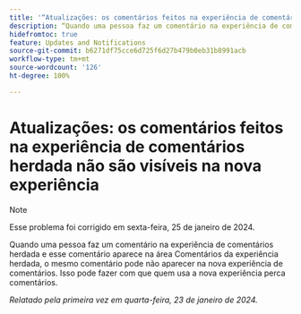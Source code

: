 ```yaml
---
title: '“Atualizações: os comentários feitos na experiência de comentários herdada não são visíveis na nova experiência”'
description: “Quando uma pessoa faz um comentário na experiência de comentários herdada e esse comentário aparece na área Comentários da experiência herdada, o mesmo comentário pode não aparecer na nova experiência de comentários. Isso pode fazer com que quem usa a nova experiência perca comentários.”
hidefromtoc: true
feature: Updates and Notifications
source-git-commit: b6271df75cce6d725f6d27b479b0eb31b8991acb
workflow-type: tm+mt
source-wordcount: '126'
ht-degree: 100%

---
```



# Atualizações: os comentários feitos na experiência de comentários herdada não são visíveis na nova experiência

>[!NOTE]
>
>Esse problema foi corrigido em sexta-feira, 25 de janeiro de 2024.

Quando uma pessoa faz um comentário na experiência de comentários herdada e esse comentário aparece na área Comentários da experiência herdada, o mesmo comentário pode não aparecer na nova experiência de comentários. Isso pode fazer com que quem usa a nova experiência perca comentários.


_Relatado pela primeira vez em quarta-feira, 23 de janeiro de 2024._
